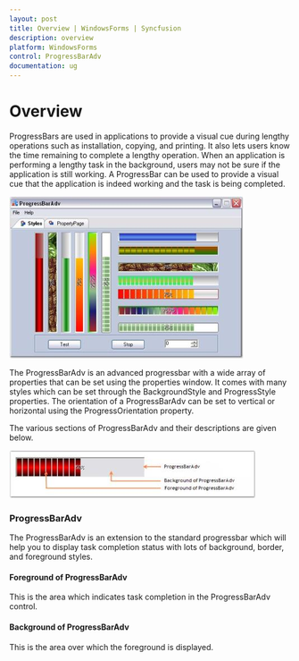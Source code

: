 ```yaml
---
layout: post
title: Overview | WindowsForms | Syncfusion
description: overview
platform: WindowsForms
control: ProgressBarAdv
documentation: ug
---
```


# Overview

ProgressBars are used in applications to provide a visual cue during lengthy operations such as installation, copying, and printing. It also lets users know the time remaining to complete a lengthy operation. When an application is performing a lengthy task in the background, users may not be sure if the application is still working. A ProgressBar can be used to provide a visual cue that the application is indeed working and the task is being completed.

![](Overview_images/Overview_img1.jpeg)


The ProgressBarAdv is an advanced progressbar with a wide array of properties that can be set using the properties window. It comes with many styles which can be set through the BackgroundStyle and ProgressStyle properties. The orientation of a ProgressBarAdv can be set to vertical or horizontal using the ProgressOrientation property.

The various sections of ProgressBarAdv and their descriptions are given below.

![](Overview_images/Overview_img5.jpeg)


### ProgressBarAdv

The ProgressBarAdv is an extension to the standard progressbar which will help you to display task completion status with lots of background, border, and foreground styles.

#### Foreground of ProgressBarAdv

This is the area which indicates task completion in the ProgressBarAdv control.

#### Background of ProgressBarAdv

This is the area over which the foreground is displayed.